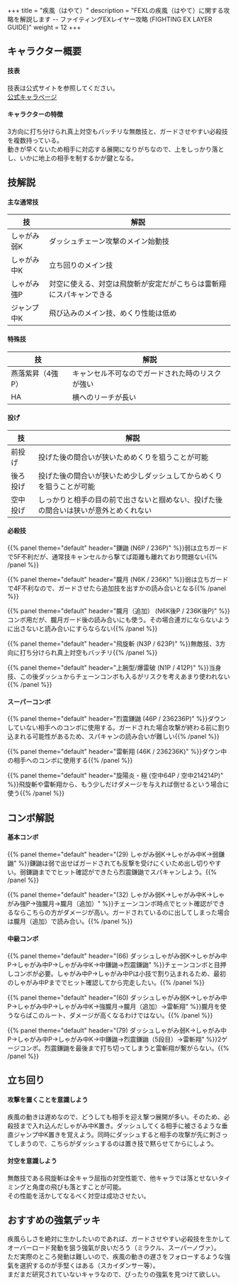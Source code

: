 +++
title = "疾風（はやて）"
description = "FEXLの疾風（はやて）に関する攻略を解説します -- ファイティングEXレイヤー攻略 (FIGHTING EX LAYER GUIDE)"
weight = 12
+++

## キャラクター概要

#### 技表

技表は公式サイトを参照してください。  
[公式キャラページ](http://www.arika.co.jp/product/fexl_hp/jp/chara_jp/fexl_jp_chara12.html)

#### キャラクターの特徴

3方向に打ち分けられ真上対空もバッチリな無敵技と、ガードさせやすい必殺技を複数持っている。  
動きが早くないため相手に対応する展開になりがちなので、上をしっかり落とし、いかに地上の相手を制するかが鍵となる。

## 技解説

#### 主な通常技

|技 |解説|
|---|----|
|しゃがみ弱K|ダッシュチェーン攻撃のメイン始動技|
|しゃがみ中K|立ち回りのメイン技|
|しゃがみ強P|対空に使える、対空は飛旋斬が安定だがこちらは雷斬翔にスパキャンできる|
|ジャンプ中K|飛び込みのメイン技、めくり性能は低め|

#### 特殊技

|技 |解説|
|---|----|
|燕落紫昇（4強P）|キャンセル不可なのでガードされた時のリスクが強い|
|HA|横へのリーチが長い|

#### 投げ

|技 |解説|
|---|----|
|前投げ|投げた後の間合いが狭いためめくりを狙うことが可能|
|後ろ投げ|投げた後の間合いが狭いため少しダッシュしてからめくりを狙うことが可能|
|空中投げ|しっかりと相手の目の前で出さないと掴めない、投げた後の間合いは狭いが意外とめくれない|

#### 必殺技

{{% panel theme="default" header="鎌鼬 (N6P / 236P)" %}}弱は立ちガードで5F不利だが、通常技キャンセルから撃てば距離も離れており問題ない{{% /panel %}}

{{% panel theme="default" header="朧月 (N6K / 236K)" %}}弱は立ちガードで4F不利なので、ガードさせたら追加技を出すかの読み合いとなる{{% /panel %}}

{{% panel theme="default" header="朧月（追加） (N6K後P / 236K後P)" %}}コンボ用だが、朧月ガード後の読み合いにも使う。その場合連ガにならないように出さないと読み合いにすらならない{{% /panel %}}

{{% panel theme="default" header="飛旋斬 (N3P / 623P)" %}}無敵技、3方向に打ち分けられ真上対空もバッチリ{{% /panel %}}

{{% panel theme="default" header="上腕型/爆雷破 (N1P / 412P)" %}}当身技、この後ダッシュからチェーンコンボも入るがリスクを考えあまり使われない{{% /panel %}}


#### スーパーコンボ

{{% panel theme="default" header="烈震鎌鼬 (46P / 236236P)" %}}ダウンしていない相手へのコンボに使用する。ガードされた場合攻撃が終わる前に割り込まれる可能性があるため、スパキャンの読み合いが難しい{{% /panel %}}

{{% panel theme="default" header="雷斬翔 (46K / 236236K)" %}}ダウン中の相手へのコンボに使用する{{% /panel %}}

{{% panel theme="default" header="旋陽炎・極 (空中64P / 空中214214P)" %}}飛旋斬や雷斬翔から、もう少しだけダメージを与えれば倒せるという場合に使う{{% /panel %}}


## コンボ解説

#### 基本コンボ

{{% panel theme="default" header="(29) しゃがみ弱K→しゃがみ中K→弱鎌鼬" %}}鎌鼬は弱で出せばガードされても反撃を受けにくいため出し切りやすい。弱鎌鼬まででヒット確認ができたら烈震鎌鼬でスパキャンしよう。{{% /panel %}}


{{% panel theme="default" header="(32) しゃがみ弱K→しゃがみ中K→しゃがみ強P→強朧月→朧月（追加）" %}}チェーンコンボ時点でヒット確認ができるならこちらの方がダメージが高い。ガードされているのに出してしまった場合は朧月（追加）で読み合い。{{% /panel %}}

#### 中級コンボ

{{% panel theme="default" header="(66) ダッシュしゃがみ弱K→しゃがみ中P→しゃがみ中P→しゃがみ中K→中鎌鼬→烈震鎌鼬" %}}チェーンコンボと目押しコンボが必要。しゃがみ中P→しゃがみ中Pは小技で割り込まれるため、最初のしゃがみ中Pまででヒット確認してから完走したい。{{% /panel %}}

{{% panel theme="default" header="(60) ダッシュしゃがみ弱K→しゃがみ中P→しゃがみ中P→しゃがみ中K→強朧月→朧月（追加）→雷斬翔" %}}朧月を使うならばこのルート、ダメージが高くなるわけではない。{{% /panel %}}


{{% panel theme="default" header="(79) ダッシュしゃがみ弱K→しゃがみ中P→しゃがみ中P→しゃがみ中K→中鎌鼬→烈震鎌鼬（5段目）→雷斬翔" %}}2ゲージコンボ。烈震鎌鼬を最後まで打ち切ってしまうと雷斬翔が繋がらない。{{% /panel %}}

## 立ち回り

#### 攻撃を置くことを意識しよう

疾風の動きは遅めなので、どうしても相手を迎え撃つ展開が多い。そのため、必殺技まで入れ込んだしゃがみ中K置き。ダッシュしてくる相手に被さるような垂直ジャンプ中K置きを覚えよう。同時にダッシュすると相手の攻撃が先に刺さってしまうので、こちらがダッシュするのは置き技で黙らせてからにしよう。

#### 対空を意識しよう

無敵技である飛旋斬は全キャラ屈指の対空性能で、他キャラでは落とせないタイミングと角度の飛びも落とすことが可能。  
その性能を活かしてなるべく対空は成功させたい。

## おすすめの強氣デッキ

疾風らしさを絶対に生かしたいのであれば、ガードさせやすい必殺技を生かしてオーバーロード発動を狙う強氣が良いだろう（ミラクル、スーパーノヴァ）。    
ただ実際のところ発動は難しいので、疾風の動きの遅さをフォローするような強氣を選択するのが手堅くはある（スカイダンサー等）。  
まだまだ研究されていないキャラなので、ぴったりの強氣を見つけて欲しい。

